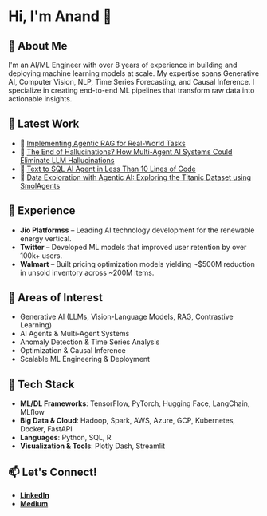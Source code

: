 # Hi, I'm Anand 👋

## 🚀 About Me
I'm an AI/ML Engineer with over 8 years of experience in building and deploying machine learning models at scale. My expertise spans Generative AI, Computer Vision, NLP, Time Series Forecasting, and Causal Inference. I specialize in creating end-to-end ML pipelines that transform raw data into actionable insights.

## 📝 Latest Work
- 📄 [Implementing Agentic RAG for Real-World Tasks](https://medium.com/@anandthirwani/implementing-agentic-rag-for-real-world-tasks-f4ce2c800aa0)
- 📄 [The End of Hallucinations? How Multi-Agent AI Systems Could Eliminate LLM Hallucinations](https://medium.com/@anandthirwani/the-end-of-hallucinations-how-multi-agent-ai-systems-could-eliminate-llm-hallucinations-d41853689ec1)
- 📄 [Text to SQL AI Agent in Less Than 10 Lines of Code](https://medium.com/@anandthirwani/text-to-sql-ai-agent-in-less-than-10-lines-of-code-09b6d7e3cb41)
- 📄 [Data Exploration with Agentic AI: Exploring the Titanic Dataset using SmolAgents](https://medium.com/@anandthirwani/data-exploration-with-agentic-ai-exploring-the-titanic-dataset-using-smolagents-e743e882ec8c)

## 🏢 Experience
- **Jio Platformss** – Leading AI technology development for the renewable energy vertical.
- **Twitter** – Developed ML models that improved user retention by over 100k+ users.
- **Walmart** – Built pricing optimization models yielding ~$500M reduction in unsold inventory across ~200M items.

## 🧠 Areas of Interest
- Generative AI (LLMs, Vision-Language Models, RAG, Contrastive Learning)
- AI Agents & Multi-Agent Systems
- Anomaly Detection & Time Series Analysis
- Optimization & Causal Inference
- Scalable ML Engineering & Deployment

## 🔧 Tech Stack
- **ML/DL Frameworks**: TensorFlow, PyTorch, Hugging Face, LangChain, MLflow
- **Big Data & Cloud**: Hadoop, Spark, AWS, Azure, GCP, Kubernetes, Docker, FastAPI
- **Languages**: Python, SQL, R
- **Visualization & Tools**: Plotly Dash, Streamlit

## 📫 Let's Connect!
- [**LinkedIn**](www.linkedin.com/in/anandthirwani)
- [**Medium**](www.linkedin.com/in/anandthirwani)
